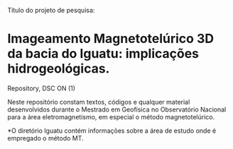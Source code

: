 
Título do projeto de pesquisa: 
# Imageamento Magnetotelúrico 3D da bacia do Iguatu: implicações hidrogeológicas. 

Repository, DSC ON (1)

Neste repositório constam textos, códigos e qualquer material desenvolvidos durante o Mestrado em Geofísica no Observatório Nacional para a área eletromagnetismo, em especial o método magnetotelúrico.





*O diretório Iguatu contém informações sobre a área de estudo onde é empregado o método MT.
